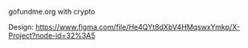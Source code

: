 gofundme.org with crypto


Design: https://www.figma.com/file/He4QYt8dXbV4HMqswxYmkp/X-Project?node-id=32%3A5